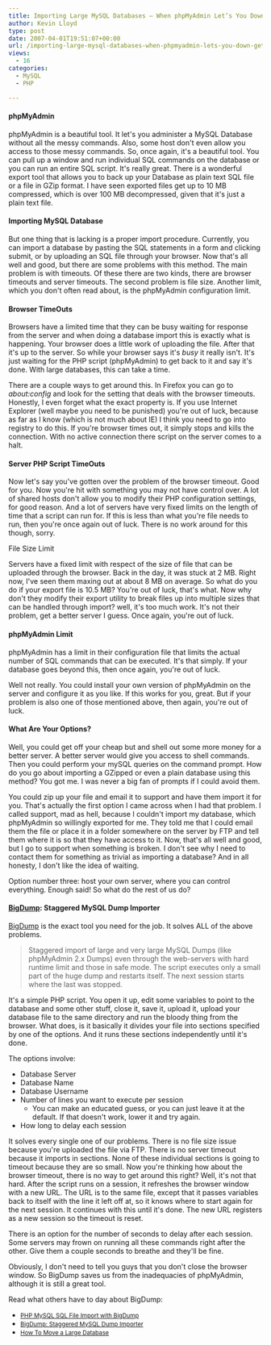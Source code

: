 ```yaml
---
title: Importing Large MySQL Databases – When phpMyAdmin Let’s You Down – Get BigDump
author: Kevin Lloyd
type: post
date: 2007-04-01T19:51:07+00:00
url: /importing-large-mysql-databases-when-phpmyadmin-lets-you-down-get-bigdump/
views:
  - 16
categories:
  - MySQL
  - PHP

---
```

#### phpMyAdmin

phpMyAdmin is a beautiful tool. It let's you administer a MySQL Database without all the messy commands. Also, some host don't even allow you access to those messy commands. So, once again, it's a beautiful tool. You can pull up a window and run individual SQL commands on the database or you can run an entire SQL script. It's really great. There is a wonderful export tool that allows you to back up your Database as plain text SQL file or a file in GZip format. I have seen exported files get up to 10 MB compressed, which is over 100 MB decompressed, given that it's just a plain text file.

#### Importing MySQL Database

But one thing that is lacking is a proper import procedure. Currently, you can import a database by pasting the SQL statements in a form and clicking submit, or by uploading an SQL file through your browser. Now that's all well and good, but there are some problems with this method. The main problem is with timeouts. Of these there are two kinds, there are browser timeouts and server timeouts. The second problem is file size. Another limit, which you don't often read about, is the phpMyAdmin configuration limit.

#### Browser TimeOuts

Browsers have a limited time that they can be busy waiting for response from the server and when doing a database import this is exactly what is happening. Your browser does a little work of uploading the file. After that it's up to the server. So while your browser says it's _busy_ it really isn't. It's just waiting for the PHP script (phpMyAdmin) to get back to it and say it's done. With large databases, this can take a time.

There are a couple ways to get around this. In Firefox you can go to _about:config_ and look for the setting that deals with the browser timeouts. Honestly, I even forget what the exact property is. If you use Internet Explorer (well maybe you need to be punished) you're out of luck, because as far as I know (which is not much about IE) I think you need to go into registry to do this. If you're browser times out, it simply stops and kills the connection. With no active connection there script on the server comes to a halt.

#### Server PHP Script TimeOuts

Now let's say you've gotten over the problem of the browser timeout. Good for you. Now you're hit with something you may not have control over. A lot of shared hosts don't allow you to modify their PHP configuration settings, for good reason. And a lot of servers have very fixed limits on the length of time that a script can run for. If this is less than what you're file needs to run, then you're once again out of luck. There is no work around for this though, sorry.

File Size Limit

Servers have a fixed limit with respect of the size of file that can be uploaded through the browser. Back in the day, it was stuck at 2 MB. Right now, I've seen them maxing out at about 8 MB on average. So what do you do if your export file is 10.5 MB? You're out of luck, that's what. Now why don't they modify their export utility to break files up into multiple sizes that can be handled through import? well, it's too much work. It's not their problem, get a better server I guess. Once again, you're out of luck.

#### phpMyAdmin Limit

phpMyAdmin has a limit in their configuration file that limits the actual number of SQL commands that can be executed. It's that simply. If your database goes beyond this, then once again, you're out of luck.

Well not really. You could install your own version of phpMyAdmin on the server and configure it as you like. If this works for you, great. But if your problem is also one of those mentioned above, then again, you're out of luck.

#### What Are Your Options?

<!--more-->Well, you could get off your cheap but and shell out some more money for a better server. A better server would give you access to shell commands. Then you could perform your mySQL queries on the command prompt. How do you go about importing a GZipped or even a plain database using this method? You got me. I was never a big fan of prompts if I could avoid them.

You could zip up your file and email it to support and have them import it for you. That's actually the first option I came across when I had that problem. I called support, mad as hell, because I couldn't import my database, which phpMyAdmin so willingly exported for me. They told me that I could email them the file or place it in a folder somewhere on the server by FTP and tell them where it is so that they have access to it. Now, that's all well and good, but I go to support when something is broken. I don't see why I need to contact them for something as trivial as importing a database? And in all honesty, I don't like the idea of waiting.

Option number three: host your own server, where you can control everything. Enough said! So what do the rest of us do?

#### [BigDump][1]: Staggered MySQL Dump Importer

[BigDump][1] is the exact tool you need for the job. It solves ALL of the above problems.

> Staggered import of large and very large MySQL Dumps (like phpMyAdmin 2.x Dumps) even through the web-servers with hard runtime limit and those in safe mode. The script executes only a small part of the huge dump and restarts itself. The next session starts where the last was stopped.

It's a simple PHP script. You open it up, edit some variables to point to the database and some other stuff, close it, save it, upload it, upload your database file to the same directory and run the bloody thing from the browser. What does, is it basically it divides your file into sections specified by one of the options. And it runs these sections independently until it's done.

The options involve:

  * Database Server
  * Database Name
  * Database Username
  * Number of lines you want to execute per session
      * You can make an educated guess, or you can just leave it at the default. If that doesn't work, lower it and try again.
  * How long to delay each session

It solves every single one of our problems. There is no file size issue because you're uploaded the file via FTP. There is no server timeout because it imports in sections. None of these individual sections is going to timeout because they are so small. Now you're thinking how about the browser timeout, there is no way to get around this right? Well, it's not that hard. After the script runs on a session, it refreshes the browser window with a new URL. The URL is to the same file, except that it passes variables back to itself with the line it left off at, so it knows where to start again for the next session. It continues with this until it's done. The new URL registers as a new session so the timeout is reset.

There is an option for the number of seconds to delay after each session. Some servers may frown on running all these commands right after the other. Give them a couple seconds to breathe and they'll be fine.

Obviously, I don't need to tell you guys that you don't close the browser window. So BigDump saves us from the inadequacies of phpMyAdmin, although it is still a great tool.

Read what others have to day about BigDump:

  * <small><a href="http://www.michaelphipps.com/2007-03-12/php-mysql-sql-file-import-with-bigdump.html">PHP MySQL SQL File Import with BigDump</a></small>
  * <small><a href="http://www.web-seo.co.uk/?p=272">BigDump: Staggered MySQL Dump Importer</a></small>
  * <small><a href="http://www.masetek.com.au/2007/01/28/how-to-move-a-large-database/">How To Move a Large Database</a></small>

 [1]: http://www.ozerov.de/bigdump.php